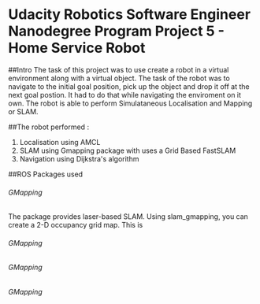 # Udacity Robotics Software Engineer Nanodegree Program Project 5 - Home Service Robot
##Intro
The task of this project was to use create a robot in a virtual environment along with a virtual object. The task of the robot was to navigate to the initial goal position, pick up the object and drop it off at the next goal postion. It had to do that while navigating the enviroment on it own. The robot is able to perform Simulataneous Localisation and Mapping or SLAM.

##The robot performed :
1. Localisation using AMCL
2. SLAM using Gmapping package with uses a Grid Based FastSLAM 
3. Navigation using Dijkstra's algorithm

##ROS Packages used
###### GMapping
The package provides laser-based SLAM. Using slam_gmapping, you can create a 2-D occupancy grid map. This is  
###### GMapping
###### GMapping
###### GMapping
